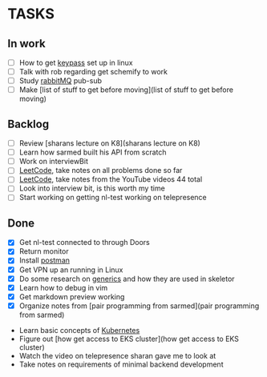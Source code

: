 # TASKS
## In work

- [ ] How to get [keypass](keypass) set up in linux
- [ ] Talk with rob regarding get schemify to work
- [ ] Study [rabbitMQ](rabbitMQ) pub-sub
- [ ] Make [list of stuff to get before moving](list of stuff to get before moving)
 
## Backlog

- [ ] Review [sharans lecture on K8](sharans lecture on K8)
- [ ] Learn how sarmed built his API from scratch
- [ ] Work on interviewBit
- [ ] [LeetCode](LeetCode), take notes on all problems done so far
- [ ] [LeetCode](LeetCode), take notes from the YouTube videos 44 total
- [ ] Look into interview bit, is this worth my time
- [ ] Start working on getting nl-test working on telepresence

## Done
- [X] Get nl-test connected to through Doors
- [X] Return monitor
- [X] Install [postman](postman)
- [X] Get VPN up an running in Linux
- [X] Do some research on [generics](generics) and how they are used in skeletor
- [X] Learn how to debug in vim
- [X] Get markdown preview working
- [X] Organize notes from [pair programming from sarmed](pair programming from sarmed)
- Learn basic concepts of [Kubernetes](Kubernetes)
- Figure out [how get access to EKS cluster](how get access to EKS cluster)
- Watch the video on telepresence sharan gave me to look at
- Take notes on requirements of minimal backend development





